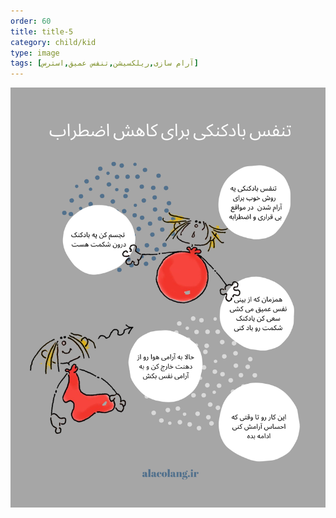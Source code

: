 ```yaml
---
order: 60
title: title-5
category: child/kid
type: image
tags: [آرام سازی,ریلکسیشن,تنفس عمیق,استرس]
---
```


![](../../static/images/baloon-breathing.png)